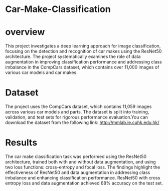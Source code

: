 # Car-Make-Classification
# overview
This project investigates a deep learning approach for image classification, focusing on the detection and recognition of car makes using the ResNet50 architecture. The project systematically examines the role of data augmentation in improving classification performance and addressing class imbalance in the CompCars dataset, which contains  over 11,000 images of various car models and car makes.
# Dataset
The project uses the CompCars dataset, which contains 11,059 images across various car models and parts. The dataset is split into training, validation, and test sets for rigorous performance evaluation.You can download the dataset from the following link: http://mmlab.ie.cuhk.edu.hk/
# Results
The car make classification task was performed using the ResNet50 architecture, trained both with and without data augmentation, and using two loss functions: cross-entropy and focal loss. The findings highlight the effectiveness of ResNet50 and data augmentation in addressing class imbalance and enhancing classification performance. ResNet50 with cross entropy loss and data augmentation achieved 68% accuracy on the test set.
